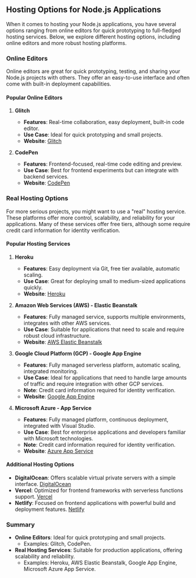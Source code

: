 ## Hosting Options for Node.js Applications

When it comes to hosting your Node.js applications, you have several options ranging from online editors for quick prototyping to full-fledged hosting services. Below, we explore different hosting options, including online editors and more robust hosting platforms.

### Online Editors

Online editors are great for quick prototyping, testing, and sharing your Node.js projects with others. They offer an easy-to-use interface and often come with built-in deployment capabilities.

#### Popular Online Editors

1. **Glitch**
   - **Features**: Real-time collaboration, easy deployment, built-in code editor.
   - **Use Case**: Ideal for quick prototyping and small projects.
   - **Website**: [Glitch](https://glitch.com)

2. **CodePen**
   - **Features**: Frontend-focused, real-time code editing and preview.
   - **Use Case**: Best for frontend experiments but can integrate with backend services.
   - **Website**: [CodePen](https://codepen.io)

### Real Hosting Options

For more serious projects, you might want to use a "real" hosting service. These platforms offer more control, scalability, and reliability for your applications. Many of these services offer free tiers, although some require credit card information for identity verification.

#### Popular Hosting Services

1. **Heroku**
   - **Features**: Easy deployment via Git, free tier available, automatic scaling.
   - **Use Case**: Great for deploying small to medium-sized applications quickly.
   - **Website**: [Heroku](https://www.heroku.com)

2. **Amazon Web Services (AWS) - Elastic Beanstalk**
   - **Features**: Fully managed service, supports multiple environments, integrates with other AWS services.
   - **Use Case**: Suitable for applications that need to scale and require robust cloud infrastructure.
   - **Website**: [AWS Elastic Beanstalk](https://aws.amazon.com/elasticbeanstalk)

3. **Google Cloud Platform (GCP) - Google App Engine**
   - **Features**: Fully managed serverless platform, automatic scaling, integrated monitoring.
   - **Use Case**: Ideal for applications that need to handle large amounts of traffic and require integration with other GCP services.
   - **Note**: Credit card information required for identity verification.
   - **Website**: [Google App Engine](https://cloud.google.com/appengine)

4. **Microsoft Azure - App Service**
   - **Features**: Fully managed platform, continuous deployment, integrated with Visual Studio.
   - **Use Case**: Best for enterprise applications and developers familiar with Microsoft technologies.
   - **Note**: Credit card information required for identity verification.
   - **Website**: [Azure App Service](https://azure.microsoft.com/en-us/services/app-service)

#### Additional Hosting Options

- **DigitalOcean**: Offers scalable virtual private servers with a simple interface. [DigitalOcean](https://www.digitalocean.com)
- **Vercel**: Optimized for frontend frameworks with serverless functions support. [Vercel](https://vercel.com)
- **Netlify**: Focused on frontend applications with powerful build and deployment features. [Netlify](https://www.netlify.com)

### Summary

- **Online Editors**: Ideal for quick prototyping and small projects.
  - Examples: Glitch, CodePen.
- **Real Hosting Services**: Suitable for production applications, offering scalability and reliability.
  - Examples: Heroku, AWS Elastic Beanstalk, Google App Engine, Microsoft Azure App Service.

